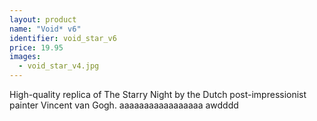 ```yaml
---
layout: product
name: "Void* v6"
identifier: void_star_v6
price: 19.95
images:
  - void_star_v4.jpg
---
```

High-quality replica of The Starry Night by the Dutch post-impressionist painter Vincent van Gogh.
aaaaaaaaaaaaaaaaa
awdddd
